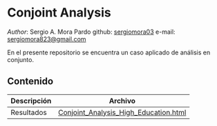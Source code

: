 # Conjoint Analysis

*Author*: Sergio A. Mora Pardo
github: [sergiomora03](https://github.com/sergiomora03)
e-mail: [sergiomora823@gmail.com](mailto:sergiomora823@gmail.com)

En el presente repositorio se encuentra un caso aplicado de análisis en conjunto.

## Contenido

Descripción|Archivo
---|---
Resultados|[Conjoint_Analysis_High_Education.html](https://sergiomora03.github.io/Conjoint-Analysis/Results/Conjoint_Analysis_High_Education.html)



